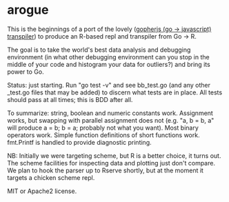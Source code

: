 arogue
=======
This is the beginnings of a port of the lovely ([gopherjs (go -> javascript) transpiler](https://github.com/neelance/gopherjs)) to produce an R-based repl and transpiler from Go -> R.

The goal is to take the world's best data analysis and debugging environment (in what other debugging environment can you stop in the middle of your code and histogram your data for outliers?) and bring its power to Go. 

Status: just starting. Run "go test -v" and see bb_test.go (and any other _test.go files that may be added) 
to discern what tests are in place. All tests should pass at all times; this is BDD after all. 

To summarize: string, boolean and numeric constants work. Assignment works, but swapping with parallel assignment does not (e.g. "a, b = b, a" will produce a = b; b = a; probably not what you want). Most binary operators work. Simple function definitions of short functions work. fmt.Printf is handled to provide diagnostic printing. 

NB: Initially we were targeting scheme, but R is a better choice, it turns out. The scheme facilities for inspecting data and plotting just don't compare. We plan to hook the parser up to Rserve shortly, but at the moment it targets a chicken scheme repl.

MIT or Apache2 license.

